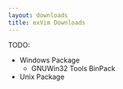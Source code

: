 ```yaml
---
layout: downloads
title: exVim Downloads
---
```


TODO:

 - Windows Package
   - GNUWin32 Tools BinPack
 - Unix Package
